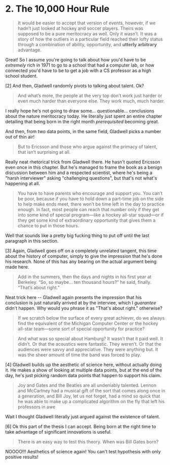 # 2. The 10,000 Hour Rule

> It would be easier to accept that version of events, however, if we hadn’t just looked at hockey and soccer players. Theirs was supposed to be a pure meritocracy as well. Only it wasn’t. It was a story of how the outliers in a particular field reached their lofty status through a combination of ability, opportunity, and **utterly arbitrary** advantage.

Great! So I assume you're going to talk about how you'd have to be _extremely_ rich in 1971 to go to a school that had a computer lab, or how connected you'd have to be to get a job with a CS professor as a high school student.

[2] And then, Gladwell randomly pivots to talking about talent. Ok? 

> And what’s more, the people at the very top don’t work just harder or even much harder than everyone else. They work much, much harder.

I really hope he's not going to draw some... questionable... conclusions about the nature meritocracy today. He literally just spent an entire chapter detailing that being born in the right month _prerequisited_ becoming great.

And then, from two data points, in the same field, Gladwell picks a number out of thin air!

> But to Ericsson and those who argue against the primacy of talent, that isn’t surprising at all.

Really neat rhetorical trick from Gladwell there. He hasn't quoted Ericsson even once in this chapter. But he's managed to frame the book as a benign discussion between him and a respected scientist, where he's being a "harsh interviewer" asking "challenging questions", but that's not what's happening at all.

> You have to have parents who encourage and support you. You can’t be poor, because if you have to hold down a part-time job on the side to help make ends meet, there won’t be time left in the day to practice enough. In fact, most people can reach that number only if they get into some kind of special program—like a hockey all-star squad—or if they get some kind of extraordinary opportunity that gives them a chance to put in those hours.

Well that sounds like a pretty big fucking thing to put off until the last paragraph in this section.

[3] Again, Gladwell goes off on a completely unrelated tangent, this time about the history of computer, simply to give the impression that he's done his research. None of this has any bearing on the actual argument being made here.

> Add in the summers, then the days and nights in his first year at Berkeley. “So, so maybe… ten thousand hours?” he said, finally. “That’s about right.”

Neat trick here -- Gladwell again presents the impression that his conclusion is just naturally arrived at by the interviee, which I _guarantee_ didn't happen. Why would you phrase it as "That's about right." otherwise?

> If we scratch below the surface of every great achiever, do we always find the equivalent of the Michigan Computer Center or the hockey all-star team—some sort of special opportunity for practice?

> And what was so special about Hamburg? It wasn’t that it paid well. It didn’t. Or that the acoustics were fantastic. They weren’t. Or that the audiences were savvy and appreciative. They were anything but. It was the sheer amount of time the band was forced to play.

[4] Gladwell builds up the aesthetic of science here, without actually doing it. He makes a show of looking at multiple data points, but at the end of the day, he's just picking random data points that happen to support his claim.

> Joy and Gates and the Beatles are all undeniably talented. Lennon and McCartney had a musical gift of the sort that comes along once in a generation, and Bill Joy, let us not forget, had a mind so quick that he was able to make up a complicated algorithm on the fly that left his professors in awe

Wait I thought Gladwell literally just argued against the existence of talent. 

[6] Ok this part of the thesis I can accept. Being born at the right time to take advantage of significant innovations is useful. 

> There is an easy way to test this theory. When was Bill Gates born?

NOOOO!!! Aesthetics of science again! You can't test hypothesis with only positive results!

